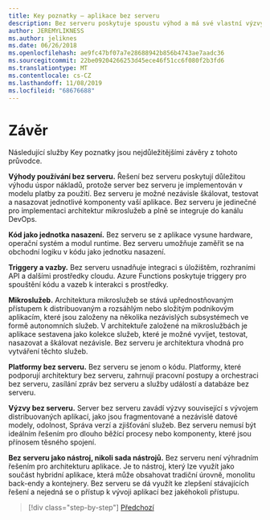 ```yaml
---
title: Key poznatky – aplikace bez serveru
description: Bez serveru poskytuje spoustu výhod a má své vlastní výzvy. Souhrn služby Key poznatky z této příručky.
author: JEREMYLIKNESS
ms.author: jeliknes
ms.date: 06/26/2018
ms.openlocfilehash: ae9fc47bf07a7e28688942b856b4743ae7aadc36
ms.sourcegitcommit: 22be09204266253d45ece46f51cc6f080f2b3fd6
ms.translationtype: MT
ms.contentlocale: cs-CZ
ms.lasthandoff: 11/08/2019
ms.locfileid: "68676688"
---
```

# <a name="conclusion"></a>Závěr

Následující služby Key poznatky jsou nejdůležitějšími závěry z tohoto průvodce.

**Výhody používání bez serveru.** Řešení bez serveru poskytují důležitou výhodu úspor nákladů, protože server bez serveru je implementován v modelu platby za použití. Bez serveru je možné nezávisle škálovat, testovat a nasazovat jednotlivé komponenty vaší aplikace. Bez serveru je jedinečné pro implementaci architektur mikroslužeb a plně se integruje do kanálu DevOps.

**Kód jako jednotka nasazení.** Bez serveru se z aplikace vysune hardware, operační systém a modul runtime. Bez serveru umožňuje zaměřit se na obchodní logiku v kódu jako jednotku nasazení.

**Triggery a vazby.** Bez serveru usnadňuje integraci s úložištěm, rozhraními API a dalšími prostředky cloudu. Azure Functions poskytuje triggery pro spouštění kódu a vazeb k interakci s prostředky.

**Mikroslužeb.** Architektura mikroslužeb se stává upřednostňovaným přístupem k distribuovaným a rozsáhlým nebo složitým podnikovým aplikacím, které jsou založeny na několika nezávislých subsystémech ve formě autonomních služeb. V architektuře založené na mikroslužbách je aplikace sestavena jako kolekce služeb, které je možné vyvíjet, testovat, nasazovat a škálovat nezávisle. Bez serveru je architektura vhodná pro vytváření těchto služeb.

**Platformy bez serveru.** Bez serveru se jenom o kódu. Platformy, které podporují architektury bez serveru, zahrnují pracovní postupy a orchestraci bez serveru, zasílání zpráv bez serveru a služby událostí a databáze bez serveru.

**Výzvy bez serveru.** Server bez serveru zavádí výzvy související s vývojem distribuovaných aplikací, jako jsou fragmentované a nezávislé datové modely, odolnost, Správa verzí a zjišťování služeb. Bez serveru nemusí být ideálním řešením pro dlouho běžící procesy nebo komponenty, které jsou přínosem těsného spojení.

**Bez serveru jako nástroj, nikoli sada nástrojů.** Bez serveru není výhradním řešením pro architekturu aplikace. Je to nástroj, který lze využít jako součást hybridní aplikace, která může obsahovat tradiční úrovně, monolitu back-endy a kontejnery. Bez serveru se dá využít ke zlepšení stávajících řešení a nejedná se o přístup k vývoji aplikací bez jakéhokoli přístupu.

>[!div class="step-by-step"]
>[Předchozí](serverless-business-scenarios.md)
